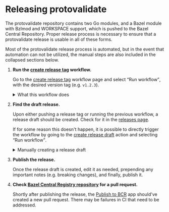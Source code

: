 # Releasing protovalidate

The protovalidate repository contains two Go modules, and a Bazel module with
Bzlmod and WORKSPACE support, which is pushed to the Bazel Central Repository.
Proper release process is necessary to ensure that a protovalidate release is
usable in all of these forms.

Most of the protovalidate release process is automated, but in the event that
automation can not be utilized, the manual steps are also included in the
collapsed sections below.

1.  **Run the [create release tag] workflow.**

    Go to the [create release tag] workflow page and select <q>Run workflow</q>,
    with the desired version tag (e.g. `v1.2.3`).

    <details>

    <summary>What this workflow does</summary>

    This will create two release tags for the latest `main` revision:

    - `v1.2.3`: For Bazel, BCR, Go main module, etc.
    - `tools/v1.2.3`: For the Go tools module

    These tags can also be created manually. Pushing the `v1.2.3` tag should
    trigger the remaining release automation. Do not forget to create both tags
    in the event of manually cutting a release.

    Note that this workflow creates tags directly on GitHub instead of pushing
    tags up, so it will not indirectly trigger the draft release automation in
    that way. Instead, a workflow call is used. So, the creat release draft
    workflow will appear nested under the create release tag workflow as a step.

    </details>

1.  **Find the draft release.**

    Upon either pushing a release tag or running the previous workflow, a
    release draft should be created. Check for it in the [releases page].

    If for some reason this doesn't happen, it is possible to directly trigger
    the workflow by going to the [create release draft] action and selecting
    <q>Run workflow</q>.

    <details>

    <summary>Manually creating a release draft</summary>

    To manually create a release draft, run `.github/workflows/release_prep.sh`
    with the version tag (e.g. `vX.Y.Z`) as an argument, while checked out to
    the release tag/commit:

    ```
    .github/workflows/release_prep.sh v1.2.3
    ```

    This will create two files:

    - `release_notes.md`: This should be prepended to the GitHub-generated
      release notes. It contains instructions on how to include the repo with
      Bazel.
    - `protovalidate-1.2.3.tar.gz`: This should be attached to the release. It
      includes a stable tarball of the release commit for Bazel.

    </details>

1.  **Publish the release.**

    Once the release draft is created, edit it as needed, prepending any
    important notes (e.g. breaking changes), and finally, publish it.

1.  **Check [Bazel Central Registry repository] for a pull request.**

    Shortly after publishing the release, the [Publish to BCR] app should've
    created a new pull request. There may be failures in CI that need to be
    addressed.

[create release tag]: https://github.com/bufbuild/protovalidate/actions/workflows/create-release-tag.yaml
[create release draft]: https://github.com/bufbuild/protovalidate/actions/workflows/create-release-draft.yaml
[releases page]: https://github.com/bufbuild/protovalidate/releases
[Bazel Central Registry repository]: https://github.com/bazelbuild/bazel-central-registry/pulls
[Publish to BCR]: https://github.com/apps/publish-to-bcr